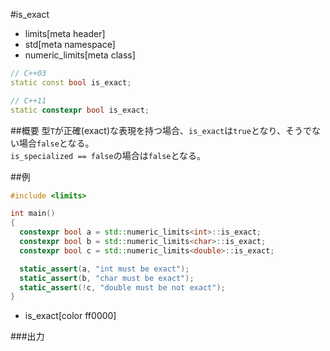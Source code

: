 #is_exact
* limits[meta header]
* std[meta namespace]
* numeric_limits[meta class]

```cpp
// C++03
static const bool is_exact;

// C++11
static constexpr bool is_exact;
```

##概要
型`T`が正確(exact)な表現を持つ場合、`is_exact`は`true`となり、そうでない場合`false`となる。  
`is_specialized == false`の場合は`false`となる。


##例
```cpp
#include <limits>

int main()
{
  constexpr bool a = std::numeric_limits<int>::is_exact;
  constexpr bool b = std::numeric_limits<char>::is_exact;
  constexpr bool c = std::numeric_limits<double>::is_exact;

  static_assert(a, "int must be exact");
  static_assert(b, "char must be exact");
  static_assert(!c, "double must be not exact");
}
```
* is_exact[color ff0000]

###出力
```
```


